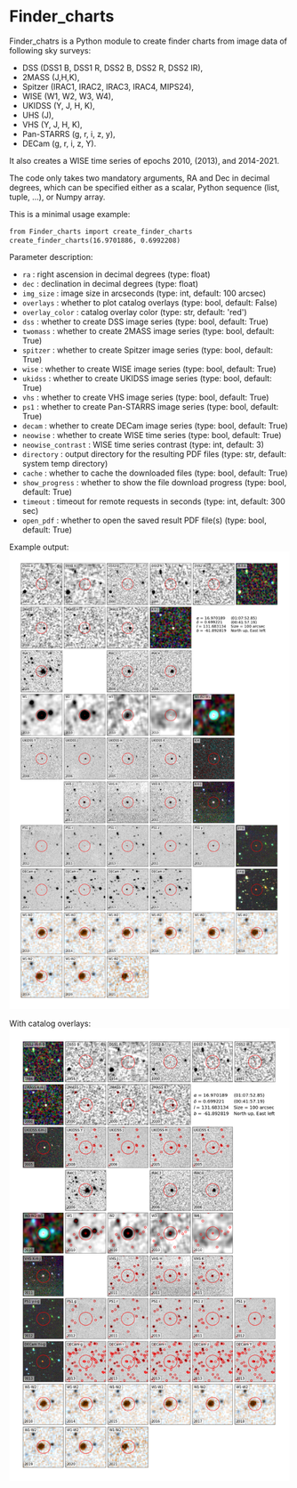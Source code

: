 # Finder_charts

Finder_chatrs is a Python module to create finder charts from image data of following sky surveys:
- DSS (DSS1 B, DSS1 R, DSS2 B, DSS2 R, DSS2 IR),
- 2MASS (J,H,K),
- Spitzer (IRAC1, IRAC2, IRAC3, IRAC4, MIPS24),
- WISE (W1, W2, W3, W4),
- UKIDSS (Y, J, H, K),
- UHS (J),
- VHS (Y, J, H, K),
- Pan-STARRS (g, r, i, z, y),
- DECam (g, r, i, z, Y).

It also creates a WISE time series of epochs 2010, (2013), and 2014-2021.

The code only takes two mandatory arguments, RA and Dec in decimal degrees, which can be specified either as a scalar, Python sequence (list, tuple, ...), or Numpy array.

This is a minimal usage example:
```
from Finder_charts import create_finder_charts
create_finder_charts(16.9701886, 0.6992208)
```

Parameter description:
- ```ra``` : right ascension in decimal degrees (type: float)
- ```dec``` : declination in decimal degrees (type: float)
- ```img_size``` : image size in arcseconds (type: int, default: 100 arcsec)
- ```overlays``` : whether to plot catalog overlays (type: bool, default: False)
- ```overlay_color``` : catalog overlay color (type: str, default: 'red')
- ```dss``` : whether to create DSS image series (type: bool, default: True)
- ```twomass``` : whether to create 2MASS image series (type: bool, default: True)
- ```spitzer``` : whether to create Spitzer image series (type: bool, default: True)
- ```wise``` : whether to create WISE image series (type: bool, default: True)
- ```ukidss``` : whether to create UKIDSS image series (type: bool, default: True)
- ```vhs``` : whether to create VHS image series (type: bool, default: True)
- ```ps1``` : whether to create Pan-STARRS image series (type: bool, default: True)
- ```decam``` : whether to create DECam image series (type: bool, default: True)
- ```neowise``` : whether to create WISE time series (type: bool, default: True)
- ```neowise_contrast``` : WISE time series contrast (type: int, default: 3)
- ```directory``` : output directory for the resulting PDF files (type: str, default: system temp directory)
- ```cache``` : whether to cache the downloaded files (type: bool, default: True)
- ```show_progress``` : whether to show the file download progress (type: bool, default: True)
- ```timeout``` : timeout for remote requests in seconds (type: int, default: 300 sec)
- ```open_pdf``` : whether to open the saved result PDF file(s) (type: bool, default: True)

Example output:
![Example output](example_output.png)

With catalog overlays:
![Example output](example_output_with_overlays.png)

